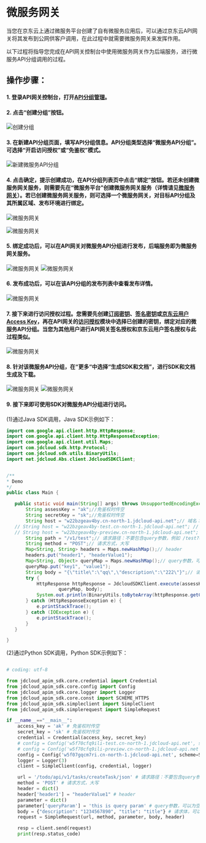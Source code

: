 # 微服务网关

当您在京东云上通过微服务平台创建了自有微服务应用后，可以通过京东云API网关将其发布到公网供客户调用，在此过程中就需要微服务网关来发挥作用。

以下过程将指导您完成在API网关控制台中使用微服务网关作为后端服务，进行微服务API分组调用的过程。


## 操作步骤：

#### 1. 登录API网关控制台，打开[API分组管理](https://apigateway-console.jdcloud.com/apiGroupList)。

#### 2. 点击“创建分组”按钮。

![创建分组](../../../../image/Internet-Middleware/API-Gateway/example_subkey_group.png)

#### 3. 在新建API分组页面，填写API分组信息。API分组类型选择“微服务API分组”。可选择“开启访问授权”或“免鉴权”模式。

![新建微服务API分组](../../../../image/Internet-Middleware/API-Gateway/jdsf-gw-1.png)
   
   
#### 4. 点击确定，提示创建成功，在API分组列表页中点击“绑定”按钮。若还未创建微服务网关服务，则需要先在“微服务平台”创建微服务网关服务（详情请见[微服务网关](https://jdsf-console.jdcloud.com/gateway?regionId=cn-north-1)）。若已创建微服务网关服务，则可选择一个微服务网关，对目标API分组及其所属区域、发布环境进行绑定。

![微服务网关](../../../../image/Internet-Middleware/API-Gateway/jdsf-gw-2.png)

![微服务网关](../../../../image/Internet-Middleware/API-Gateway/jdsf-gw-3.png)


#### 5. 绑定成功后，可以在API网关对微服务API分组进行发布，后端服务即为微服务网关服务。

![微服务网关](../../../../image/Internet-Middleware/API-Gateway/jdsf-gw-4.png)
![微服务网关](../../../../image/Internet-Middleware/API-Gateway/jdsf-gw-5.png)


#### 6. 发布成功后，可以在该API分组的发布列表中查看发布详情。
![微服务网关](../../../../image/Internet-Middleware/API-Gateway/jdsf-gw-6.png)


#### 7. 接下来进行访问授权过程。您需要先创建[订阅密钥](https://apigateway-console.jdcloud.com/subscriptionKey)、[签名密钥](https://apigateway-console.jdcloud.com/accessSecretKey)或[京东云用户Access Key](https://uc.jdcloud.com/account/accesskey)，再在API网关的[访问授权](https://apigateway-console.jdcloud.com/authorizationList)模块中选择已创建的密钥，绑定对应的微服务API分组。当您为其他用户进行API网关签名授权和京东云用户签名授权与此过程类似。


![微服务网关](../../../../image/Internet-Middleware/API-Gateway/jdsf-gw-7.png)


#### 8. 针对该微服务API分组，在“更多“中选择“生成SDK和文档”，进行SDK和文档生成及下载。

![微服务网关](../../../../image/Internet-Middleware/API-Gateway/jdsf-gw-8.png)
![微服务网关](../../../../image/Internet-Middleware/API-Gateway/jdsf-gw-9.png)


#### 9. 接下来即可使用SDK对微服务API分组进行访问。
(1)通过Java SDK调用，Java SDK示例如下：

 ```Java
import com.google.api.client.http.HttpResponse;
import com.google.api.client.http.HttpResponseException;
import com.google.api.client.util.Maps;
import com.jdcloud.sdk.http.Protocol;
import com.jdcloud.sdk.utils.BinaryUtils;
import net.jdcloud.Abs.client.JdcloudSDKClient;


/**
 * Demo
 */
public class Main {

    public static void main(String[] args) throws UnsupportedEncodingException, HttpResponseException {
        String assessKey = "ak";//免鉴权时传空
        String secretKey = "sk";//免鉴权时传空
        String host = "w22bzgeav4by.cn-north-1.jdcloud-api.net";// 域名：不要添加http://或https://
    // String host = "w22bzgeav4by-test.cn-north-1.jdcloud-api.net"; // 测试环境地址
    // String host = "w22bzgeav4by-preview.cn-north-1.jdcloud-api.net"; // 预发环境地址
        String path = "/v1/test";// 请求路径：不要包含query参数，例如 /test?queryParam1=value1&queryParam2=value2，只传/test
        String method = "POST";// 请求方式，大写
        Map<String, String> headers = Maps.newHashMap();// header
        headers.put("header1", "headerValue1");
        Map<String, Object> queryMap = Maps.newHashMap();// query参数，可以为空
        queryMap.put("key1", "value1");
        String body = "{\"title\":\"qq\",\"description\":\"222\"}";// 请求体，可以为空
        try {
            HttpResponse httpResponse = JdcloudSDKClient.execute(assessKey, secretKey, Protocol.HTTP, host, path, method, headers,
                    queryMap, body);
            System.out.println(BinaryUtils.toByteArray(httpResponse.getContent()));
        } catch (HttpResponseException e) {
            e.printStackTrace();
        } catch (IOException e) {
            e.printStackTrace();
        }
    }

}
```

(2)通过Python SDK调用，Python SDK示例如下：

```Python

# coding: utf-8

from jdcloud_apim_sdk.core.credential import Credential
from jdcloud_apim_sdk.core.config import Config
from jdcloud_apim_sdk.core.logger import Logger
from jdcloud_apim_sdk.core.const import SCHEME_HTTPS
from jdcloud_apim_sdk.simpleclient import SimpleClient
from jdcloud_apim_sdk.simplerequest import SimpleRequest

if __name__=="__main__":
    access_key = 'ak' # 免鉴权时传空
    secret_key = 'sk' # 免鉴权时传空
    credential = Credential(access_key, secret_key)
    # config = Config('w5f70cfq9ili-test.cn-north-1.jdcloud-api.net', scheme=SCHEME_HTTPS, timeout=60) # 测试环境地址
    # config = Config('w5f70cfq9ili-preview.cn-north-1.jdcloud-api.net', scheme=SCHEME_HTTPS, timeout=60) # 预发环境地址
    config = Config('w5f07gqcm7ri.cn-north-1.jdcloud-api.net', scheme=SCHEME_HTTPS, timeout=60) # 线上环境地址,不要添加http://或https://
    logger = Logger(3)
    client = SimpleClient(config, credential, logger)

    url = '/todo/api/v1/tasks/createTask/json' # 请求路径：不要包含query参数，例如 /test?queryParam1=value1&queryParam2=value2，只传/test
    method = 'POST' # 请求方式，大写
    header = dict()
    header['header1'] = "headerValue1" # header
    parameter = dict()
    parameter['queryParam'] = 'this is query param' # query参数，可以为空
    body = {"description": "1234567890", "title": "title"} # 请求体，可以为空
    request = SimpleRequest(url, method, parameter, body, header)

    resp = client.send(request)
    print(resp.status_code)
```

